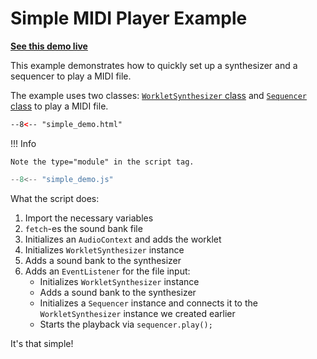# Simple MIDI Player Example

**[See this demo live](https://spessasus.github.io/spessasynth_lib/examples/simple_demo.html)**

This example demonstrates how to quickly set up a synthesizer and a sequencer to play a MIDI file.

The example uses two classes:
[`WorkletSynthesizer` class](../synthesizer/basic-synthesizer.md) and [`Sequencer` class](../sequencer/index.md) to play a MIDI file.

```html title='simple_demo.html'
--8<-- "simple_demo.html"
```

!!! Info

    Note the type="module" in the script tag.


   

```js title='simple_demo.js'
--8<-- "simple_demo.js"
```

What the script does:

1. Import the necessary variables
2. `fetch`-es the sound bank file
3. Initializes an `AudioContext` and adds the worklet
4. Initializes `WorkletSynthesizer` instance
5. Adds a sound bank to the synthesizer
6. Adds an `EventListener` for the file input:
   - Initializes `WorkletSynthesizer` instance
   - Adds a sound bank to the synthesizer
   - Initializes a `Sequencer` instance and connects it to the `WorkletSynthesizer` instance we created earlier
   - Starts the playback via `sequencer.play();`

It's that simple!
